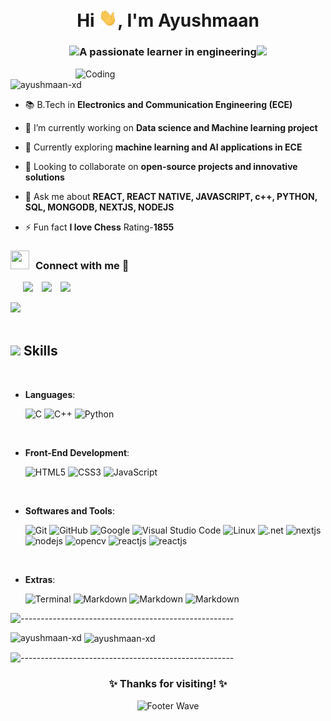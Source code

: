 <h1 align="center">Hi <img src="https://raw.githubusercontent.com/ABSphreak/ABSphreak/master/gifs/Hi.gif" width="30px">, I'm Ayushmaan</h1>
<h3 align="center"><img src="https://media.giphy.com/media/ObNTw8Uzwy6KQ/giphy.gif" width="30px">A passionate learner in engineering<img src="https://media.giphy.com/media/ObNTw8Uzwy6KQ/giphy.gif" width="30px"></h3>
<img align="right" alt="Coding" width="400" src="https://i.redd.it/1d11s820dgm91.gif">

<p align="left"> <img src="https://komarev.com/ghpvc/?username=ayushmaan-xd&label=Profile%20views&color=0e75b6&style=flat" alt="ayushmaan-xd" /> </p>

- 📚 B.Tech in **Electronics and Communication Engineering (ECE)**

- 🔭 I’m currently working on **Data science and Machine learning project**

- 🌱 Currently exploring **machine learning and AI applications in ECE**

- 🤝 Looking to collaborate on **open-source projects and innovative solutions**

- 💬 Ask me about **REACT, REACT NATIVE, JAVASCRIPT, c++, PYTHON, SQL, MONGODB, NEXTJS, NODEJS**

- ⚡ Fun fact **I love Chess** Rating-**1855**

<h3 align="left"> <img src="https://media.giphy.com/media/iY8CRBdQXODJSCERIr/giphy.gif" width="30" height="30" style="margin-right: 10px;">Connect with me 🤝 </h3>
<p align="center">
 </p><div align="left" class="icons-social" style="margin-left: 10px;">
        <a style="margin-left: 10px;" target="_blank" href="https://www.linkedin.com/in/ayushmaan-3233a3320/">
			<img src="https://img.icons8.com/doodle/40/000000/linkedin--v2.png"></a>
         <a style="margin-left: 10px;" target="_blank" href="https://instagram.com/ayushmaan_xd">
			<img src="https://img.icons8.com/doodle/40/000000/instagram-new--v2.png"></a>
        <a style="margin-left: 10px;" target="_blank" href="https://github.com/Ayushmaan-XD">
		<img src="https://img.icons8.com/doodle/40/000000/github--v1.png"></a>
      </div>
<p></p>

<p><img src="https://user-images.githubusercontent.com/73097560/115834477-dbab4500-a447-11eb-908a-139a6edaec5c.gif"><br><br></p>

<h2 id="-skills"><img src="https://media2.giphy.com/media/QssGEmpkyEOhBCb7e1/giphy.gif?cid=ecf05e47a0n3gi1bfqntqmob8g9aid1oyj2wr3ds3mg700bl&amp;rid=giphy.gif" width="25"><b> Skills</b></h2>
<br>
<p align="center">
</p><ul>
<li>
<p><strong>Languages</strong>:</p>
<p><img src="https://img.shields.io/badge/C%20-%232370ED.svg?style=for-the-badge&amp;logo=c&amp;logoColor=white" alt="C">
<img src="https://img.shields.io/badge/C++%20-%2300599C.svg?style=for-the-badge&amp;logo=c%2B%2B&amp;logoColor=white" alt="C++">
<img src="https://img.shields.io/badge/Python%20-%2314354C.svg?style=for-the-badge&amp;logo=python&amp;logoColor=white" alt="Python"></p>
</li>
</ul>
<br>   
<ul>
<li>
<p><strong>Front-End Development</strong>:</p>
<p><img src="https://img.shields.io/badge/HTML5%20-%23E34F26.svg?style=for-the-badge&amp;logo=html5&amp;logoColor=white" alt="HTML5">
<img src="https://img.shields.io/badge/CSS%20-%231572B6.svg?style=for-the-badge&amp;logo=css3&amp;logoColor=white" alt="CSS3">
<img src="https://img.shields.io/badge/JavaScript%20-%23F7DF1E.svg?style=for-the-badge&amp;logo=javascript&amp;logoColor=black" alt="JavaScript"></p>
</li>
</ul>
<br>
<ul>
<li>
<p><strong>Softwares and Tools</strong>:</p>
<p><img src="https://img.shields.io/badge/git-%23F05033.svg?style=for-the-badge&amp;logo=git&amp;logoColor=white" alt="Git">
<img src="https://img.shields.io/badge/github-%23121011.svg?style=for-the-badge&amp;logo=github&amp;logoColor=white" alt="GitHub">
<img src="https://img.shields.io/badge/google-%234285F4.svg?style=for-the-badge&amp;logo=google&amp;logoColor=white" alt="Google">
<img src="https://img.shields.io/badge/Visual%20Studio%20Code-0078d7.svg?style=for-the-badge&amp;logo=visual-studio-code&amp;logoColor=white" alt="Visual Studio Code">
<img src="https://img.shields.io/badge/Linux-FCC624?style=for-the-badge&amp;logo=linux&amp;logoColor=black" alt="Linux">
<img src="https://img.shields.io/badge/.NET-5C2D91?style=for-the-badge&logo=.net&logoColor=white" alt=".net">
<img src="https://img.shields.io/badge/Next-black?style=for-the-badge&logo=next.js&logoColor=white" alt="nextjs">
<img src="https://img.shields.io/badge/node.js-6DA55F?style=for-the-badge&logo=node.js&logoColor=white" alt="nodejs">
<img src="https://img.shields.io/badge/opencv-%23white.svg?style=for-the-badge&logo=opencv&logoColor=white" alt="opencv">
<img src="https://img.shields.io/badge/react-%2320232a.svg?style=for-the-badge&logo=react&logoColor=%2361DAFB" alt="reactjs">
<img src="https://img.shields.io/badge/threejs-black?style=for-the-badge&logo=three.js&logoColor=white" alt="reactjs"></p>
</li>
</ul>
<br>
<ul>
<li>
	
<p><strong>Extras</strong>:</p>
<p><img src="https://img.shields.io/badge/mysql-4479A1.svg?style=for-the-badge&logo=mysql&logoColor=white" alt="Terminal">
<img src="https://img.shields.io/badge/figma-%23F24E1E.svg?style=for-the-badge&logo=figma&logoColor=white" alt="Markdown">
<img src="https://img.shields.io/badge/Canva-%2300C4CC.svg?style=for-the-badge&logo=Canva&logoColor=white" alt="Markdown">
<img src="https://img.shields.io/badge/MongoDB-%234ea94b.svg?style=for-the-badge&logo=mongodb&logoColor=white" alt="Markdown"></p>
</li>
</ul>

 <img src="https://raw.githubusercontent.com/andreasbm/readme/master/assets/lines/aqua.png" alt="-----------------------------------------------------">

<p><img align="left" src="https://github-readme-stats.vercel.app/api/top-langs?username=Ayushmaan-XD&theme=material-palenight&show_icons=true&locale=en&layout=compact" alt="ayushmaan-xd" /></p>

<p>&nbsp;<img align="center" src="https://github-readme-stats.vercel.app/api?username=Ayushmaan-XD&theme=material-palenight&show_icons=true&locale=en" alt="ayushmaan-xd" /></p>

 <img src="https://raw.githubusercontent.com/andreasbm/readme/master/assets/lines/aqua.png" alt="-----------------------------------------------------">

<div align="center">
  <h3>✨ Thanks for visiting! ✨</h3>
  <img src="https://capsule-render.vercel.app/api?type=waving&color=gradient&height=100&section=footer" alt="Footer Wave"/>
  <br/>
</div>
